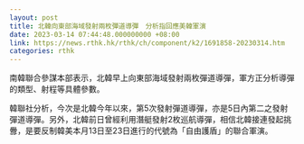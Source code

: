 ```yaml
---
layout: post
title: 北韓向東部海域發射兩枚彈道導彈　分析指回應美韓軍演
date: 2023-03-14 07:44:48.000000000 +08:00
link: https://news.rthk.hk/rthk/ch/component/k2/1691858-20230314.htm
categories: rthk
---
```


南韓聯合參謀本部表示，北韓早上向東部海域發射兩枚彈道導彈，軍方正分析導彈的類型、射程等具體參數。

韓聯社分析，今次是北韓今年以來，第5次發射彈道導彈，亦是5日內第二之發射彈道導彈。另外，北韓前日曾經利用潛艇發射2枚巡航導彈，相信北韓接連發起挑釁，是要反制韓美本月13日至23日進行的代號為「自由護盾」的聯合軍演。
